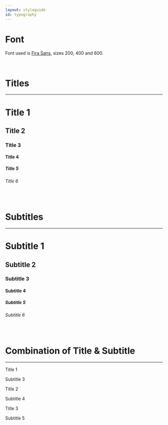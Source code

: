 ```yaml
---
layout: styleguide
id: typography
---
```


<h1 class="title is-1">Font</h1>
<p>
  Font used is <a href="https://fonts.google.com/specimen/Fira+Sans" target="_blank">Fira Sans</a>, sizes 200, 400 and 600.
</p>

<br>
<h1 class="title is-1">Titles</h1>
<hr>

<h1 class="title is-1">Title 1</h1>
<h2 class="title is-2">Title 2</h2>
<h3 class="title is-3">Title 3</h3>
<h4 class="title is-4">Title 4</h4>
<h5 class="title is-5">Title 5</h5>
<h6 class="title is-6">Title 6</h6>

<br>

<h1 class="title is-1">Subtitles</h1>
<hr>
<h1 class="subtitle is-1">Subtitle 1</h1>
<h2 class="subtitle is-2">Subtitle 2</h2>
<h3 class="subtitle is-3">Subtitle 3</h3>
<h4 class="subtitle is-4">Subtitle 4</h4>
<h5 class="subtitle is-5">Subtitle 5</h5>
<h6 class="subtitle is-6">Subtitle 6</h6>

<br>
<h1 class="title is-1">Combination of Title & Subtitle</h1>
<hr>
<p class="title is-1">Title 1</p>
<p class="subtitle is-3">Subtitle 3</p>

<p class="title is-2">Title 2</p>
<p class="subtitle is-4">Subtitle 4</p>

<p class="title is-3">Title 3</p>
<p class="subtitle is-5">Subtitle 5</p>
